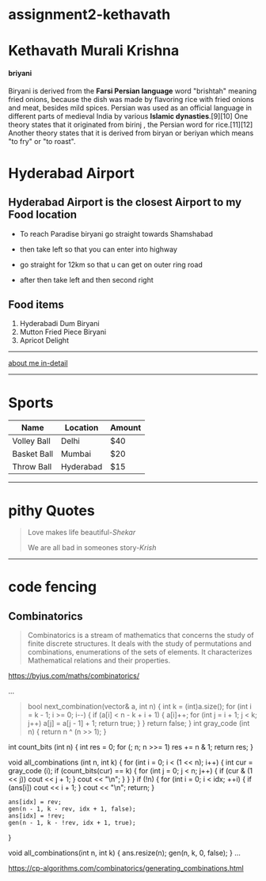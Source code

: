# assignment2-kethavath
# Kethavath Murali Krishna
#### briyani
Biryani is derived from the **Farsi Persian language** word "brishtah" meaning fried onions, because the dish was made by flavoring rice with fried onions and meat, besides mild spices. Persian was used as an official language in different parts of medieval India by various **Islamic dynasties**.[9][10] One theory states that it originated from birinj , the Persian word for rice.[11][12] Another theory states that it is derived from biryan or beriyan  which means "to fry" or "to roast".

# Hyderabad Airport
## Hyderabad Airport is the closest Airport to my Food location

   - To reach Paradise biryani go straight towards Shamshabad

   - then take left so that you can enter into highway

   - go straight for 12km so that u can get on outer ring road

   - after then take left and then second right

   ## Food items
   
   1. Hyderabadi Dum Biryani
   2. Mutton Fried Piece Biryani
   3. Apricot Delight

   --------------------------------------------------------------------------------------------------

   [about me in-detail](https://github.com/kool-195/assignment2-kethavath/blob/main/AboutMe)


   ---------------------------------------------------------------------------------------------------

# Sports

| Name   | Location   | Amount   |
|--------|------------|----------|
| Volley Ball   |Delhi   | $40   |
| Basket Ball   | Mumbai   | $20   |
| Throw Ball   | Hyderabad   |$15   |

--------------------------------------------------------------------------------------------------------

# pithy Quotes

>Love makes life beautiful-*Shekar*
>
>We are all bad in someones story-*Krish*

---------------------------------------------------------------------------------------------------------

# code fencing

## Combinatorics

> Combinatorics is a stream of mathematics that concerns the study of finite discrete structures. It deals with the study of permutations and combinations, enumerations of the sets of elements. It characterizes Mathematical relations and their properties.

<https://byjus.com/maths/combinatorics/>

...

>bool next_combination(vector<int>& a, int n) {
    int k = (int)a.size();
    for (int i = k - 1; i >= 0; i--) {
        if (a[i] < n - k + i + 1) {
            a[i]++;
            for (int j = i + 1; j < k; j++)
                a[j] = a[j - 1] + 1;
            return true;
        }
    }
    return false;
}
int gray_code (int n) {
    return n ^ (n >> 1);
}

int count_bits (int n) {
    int res = 0;
    for (; n; n >>= 1)
        res += n & 1;
    return res;
}

void all_combinations (int n, int k) {
    for (int i = 0; i < (1 << n); i++) {
        int cur = gray_code (i);
        if (count_bits(cur) == k) {
            for (int j = 0; j < n; j++) {
                if (cur & (1 << j))
                    cout << j + 1;
            }
            cout << "\n";
        }
    }
}
   if (!n) {
        for (int i = 0; i < idx; ++i) {
            if (ans[i])
                cout << i + 1;
        }
        cout << "\n";
        return;
    }

    ans[idx] = rev;
    gen(n - 1, k - rev, idx + 1, false);
    ans[idx] = !rev;
    gen(n - 1, k - !rev, idx + 1, true);
}

void all_combinations(int n, int k) {
    ans.resize(n);
    gen(n, k, 0, false);
}
...

<https://cp-algorithms.com/combinatorics/generating_combinations.html>
